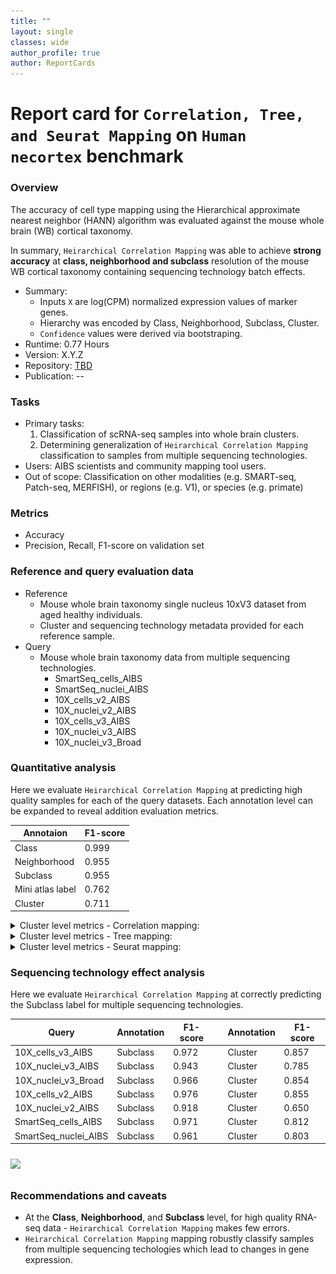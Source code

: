 ```yaml
---
title: ""
layout: single
classes: wide
author_profile: true
author: ReportCards
---
```


# Report card for `Correlation, Tree, and Seurat Mapping` on `Human necortex` benchmark

### Overview

The accuracy of cell type mapping using the Hierarchical approximate nearest neighbor (HANN) algorithm was evaluated against the mouse whole brain (WB) cortical taxonomy.

In summary, `Heirarchical Correlation Mapping` was able to achieve **strong accuracy** at **class, neighborhood and subclass** resolution of the mouse WB cortical taxonomy containing sequencing technology batch effects.

- Summary:
    - Inputs `X` are log(CPM) normalized expression values of marker genes.
    - Hierarchy was encoded by Class, Neighborhood, Subclass, Cluster.
    - `Confidence` values were derived via bootstraping.
 - Runtime: 0.77 Hours
 - Version: X.Y.Z
 - Repository: [TBD](TBD)
 - Publication: --

### Tasks
 - Primary tasks:
    1. Classification of scRNA-seq samples into whole brain clusters.
    2. Determining generalization of `Heirarchical Correlation Mapping` classification to samples from multiple sequencing technologies.
 - Users: AIBS scientists and community mapping tool users.
 - Out of scope: Classification on other modalities (e.g. SMART-seq, Patch-seq, MERFISH), or regions (e.g. V1), or species (e.g. primate)

### Metrics
 - Accuracy
 - Precision, Recall, F1-score on validation set

### Reference and query evaluation data
 - Reference
    - Mouse whole brain taxonomy single nucleus 10xV3 dataset from aged healthy individuals.
    - Cluster and sequencing technology metadata provided for each reference sample.
 - Query
    - Mouse whole brain taxonomy data from multiple sequencing technologies.
        - SmartSeq_cells_AIBS
        - SmartSeq_nuclei_AIBS
        - 10X_cells_v2_AIBS
        - 10X_nuclei_v2_AIBS
        - 10X_cells_v3_AIBS
        - 10X_nuclei_v3_AIBS
        - 10X_nuclei_v3_Broad

### Quantitative analysis

Here we evaluate `Heirarchical Correlation Mapping` at predicting high quality samples for each of the query datasets. Each annotation level can be expanded to reveal addition evaluation metrics.

Annotaion | F1-score
--- | ---
Class | 0.999
Neighborhood | 0.955
Subclass | 0.955
Mini atlas label | 0.762
Cluster | 0.711


<details>
<summary> Cluster level metrics - Correlation mapping: </summary>

1. Label-wise F1-score<br>
<img align='center' style="padding:10px 0px 10px 0px; border-radius: 0%" src="../../assets/biccn/human/human_corr_figure_3.png"/>

2. Confidence values for correctly and incorrectly assigned labels<br>
<img align='center' style="padding:10px 0px 10px 0px; border-radius: 0%" src="../../assets/biccn/human/human_corr_figure_4.png"/>

3. Label-wise recall<br>
<img align='center' style="padding:10px 0px 10px 0px; border-radius: 0%" src="../../assets/biccn/human/human_corr_figure_2.png"/>

4. Label-wise precision<br>
<img align='center' style="padding:10px 0px 10px 0px; border-radius: 0%" src="../../assets/biccn/human/human_corr_figure_1.png"/>

5. Confusion matrix (row-normalized)<br>
<img align='center' style="padding:10px 0px 10px 0px; border-radius: 0%" src="../../assets/biccn/human/human_corr_figure_5.png"/>

</details>


<details>
<summary> Cluster level metrics - Tree mapping: </summary>

1. Label-wise F1-score<br>
<img align='center' style="padding:10px 0px 10px 0px; border-radius: 0%" src="../../assets/biccn/human/human_tree_figure_3.png"/>

2. Confidence values for correctly and incorrectly assigned labels<br>
<img align='center' style="padding:10px 0px 10px 0px; border-radius: 0%" src="../../assets/biccn/human/human_tree_figure_4.png"/>

3. Label-wise recall<br>
<img align='center' style="padding:10px 0px 10px 0px; border-radius: 0%" src="../../assets/biccn/human/human_tree_figure_2.png"/>

4. Label-wise precision<br>
<img align='center' style="padding:10px 0px 10px 0px; border-radius: 0%" src="../../assets/biccn/human/human_tree_figure_1.png"/>

5. Confusion matrix (row-normalized)<br>
<img align='center' style="padding:10px 0px 10px 0px; border-radius: 0%" src="../../assets/biccn/human/human_tree_figure_5.png"/>

</details>

<details>
<summary> Cluster level metrics - Seurat mapping: </summary>

1. Label-wise F1-score<br>
<img align='center' style="padding:10px 0px 10px 0px; border-radius: 0%" src="../../assets/biccn/human/human_seurat_figure_3.png"/>

2. Confidence values for correctly and incorrectly assigned labels<br>
<img align='center' style="padding:10px 0px 10px 0px; border-radius: 0%" src="../../assets/biccn/human/human_seurat_figure_4.png"/>

3. Label-wise recall<br>
<img align='center' style="padding:10px 0px 10px 0px; border-radius: 0%" src="../../assets/biccn/human/human_seurat_figure_2.png"/>

4. Label-wise precision<br>
<img align='center' style="padding:10px 0px 10px 0px; border-radius: 0%" src="../../assets/biccn/human/human_seurat_figure_1.png"/>

5. Confusion matrix (row-normalized)<br>
<img align='center' style="padding:10px 0px 10px 0px; border-radius: 0%" src="../../assets/biccn/human/human_seurat_figure_5.png"/>

</details>

### Sequencing technology effect analysis

Here we evaluate `Heirarchical Correlation Mapping` at correctly predicting the Subclass label for multiple sequencing technologies.

Query | Annotation | F1-score | | Annotation | F1-score          
--- | --- | --- | --- | --- | ---                  
10X_cells_v3_AIBS | Subclass | 0.972 | | Cluster | 0.857     
10X_nuclei_v3_AIBS | Subclass | 0.943 | | Cluster | 0.785
10X_nuclei_v3_Broad | Subclass | 0.966 | | Cluster | 0.854
10X_cells_v2_AIBS | Subclass | 0.976 | | Cluster | 0.855
10X_nuclei_v2_AIBS | Subclass | 0.918 | | Cluster | 0.650
SmartSeq_cells_AIBS | Subclass | 0.971 | | Cluster | 0.812
SmartSeq_nuclei_AIBS | Subclass | 0.961 | | Cluster | 0.803

<img align='center' style="padding:10px 0px 10px 0px; border-radius: 0%" src="../assets/Mouse_WB/HANN/Ground_truth_subclass_HANN_WB_subclass_cond_conf_box.png"/>

### Recommendations and caveats
 - At the **Class**, **Neighborhood**, and **Subclass** level, for high quality RNA-seq data - `Heirarchical Correlation Mapping` makes few errors.
 - `Heirarchical Correlation Mapping` mapping robustly classify samples from multiple sequencing techologies which lead to changes in gene expression.
